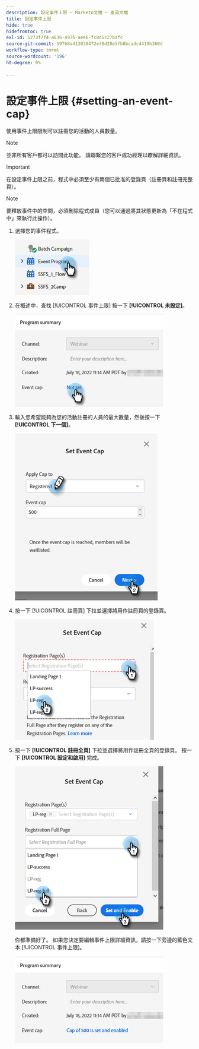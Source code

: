 ```yaml
---
description: 設定事件上限 — Marketo文檔 — 產品文檔
title: 設定事件上限
hide: true
hidefromtoc: true
exl-id: 5273f7f4-a636-4976-aee6-fc0d5c27bdfc
source-git-commit: 59768a413038472e38d28e5fb8bcadc4419b360d
workflow-type: tm+mt
source-wordcount: '196'
ht-degree: 0%

---
```


# 設定事件上限 {#setting-an-event-cap}

使用事件上限限制可以註冊您的活動的人員數量。

>[!NOTE]
>
>並非所有客戶都可以訪問此功能。 請聯繫您的客戶成功經理以瞭解詳細資訊。

>[!IMPORTANT]
>在設定事件上限之前，程式中必須至少有兩個已批准的登錄頁（註冊頁和註冊完整頁）。

>[!NOTE]
>
>要釋放事件中的空間，必須刪除程式成員（您可以通過將其狀態更新為「不在程式中」來執行此操作）。

1. 選擇您的事件程式。

   ![](assets/setting-an-event-cap-1.png)

1. 在概述中，查找 [!UICONTROL 事件上限] 按一下 **[!UICONTROL 未設定]**。

   ![](assets/setting-an-event-cap-2.png)

1. 輸入您希望能夠為您的活動註冊的人員的最大數量，然後按一下 **[!UICONTROL 下一個]**。

   ![](assets/setting-an-event-cap-3.png)

1. 按一下 [!UICONTROL 註冊頁] 下拉並選擇將用作註冊頁的登錄頁。

   ![](assets/setting-an-event-cap-4.png)

1. 按一下 **[!UICONTROL 註冊全頁]** 下拉並選擇將用作註冊全頁的登錄頁。 按一下 **[!UICONTROL 設定和啟用]** 完成。

   ![](assets/setting-an-event-cap-5.png)

   你都準備好了。 如果您決定要編輯事件上限詳細資訊，請按一下旁邊的藍色文本 [!UICONTROL 事件上限]。

   ![](assets/setting-an-event-cap-6.png)
